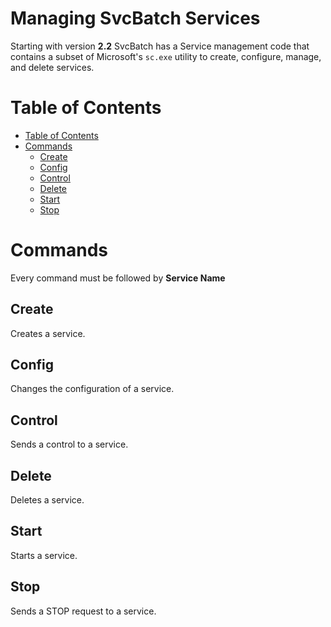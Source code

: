 # Managing SvcBatch Services

Starting with version **2.2** SvcBatch has a Service management
code that contains a subset of Microsoft's `sc.exe` utility to
create, configure, manage, and delete services.

# Table of Contents

- [Table of Contents](#table-of-contents)
- [Commands](#command-options)
  - [Create](#cmd-create)
  - [Config](#cmd-config)
  - [Control](#cmd-control)
  - [Delete](#cmd-delete)
  - [Start](#cmd-start)
  - [Stop](#cmd-stop)


# Commands

Every command must be followed by **Service Name**

## Create

Creates a service.

## Config

Changes the configuration of a service.

## Control

Sends a control to a service.

## Delete

Deletes a service.

## Start

Starts a service.

## Stop

Sends a STOP request to a service.



